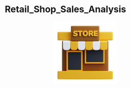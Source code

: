 # Retail_Shop_Sales_Analysis

<p align="center">
  <img src="logo.png" width="200" alt="Project Logo">
</p>




  
